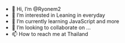 - 👋 Hi, I’m @Ryonem2
- 👀 I’m interested in Leaning in everyday
- 🌱 I’m currently learning JavaScript and more
- 💞️ I’m looking to collaborate on ...
- 📫 How to reach me at Thailand


<!---
Ryonem2/Ryonem2 is a ✨ special ✨ repository because its `README.md` (this file) appears on your GitHub profile.
You can click the Preview link to take a look at your changes.
--->
